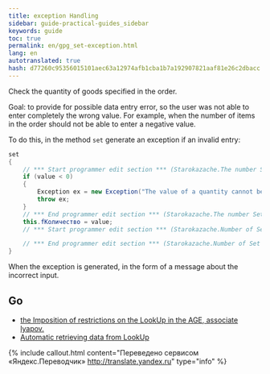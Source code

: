 ```yaml
--- 
title: exception Handling 
sidebar: guide-practical-guides_sidebar 
keywords: guide 
toc: true 
permalink: en/gpg_set-exception.html 
lang: en 
autotranslated: true 
hash: d77260c95356015101aec63a12974afb1cba1b7a192907821aaf81e26c2dbacc 
--- 
```


Check the quantity of goods specified in the order. 

Goal: to provide for possible data entry error, so the user was not able to enter completely the wrong value. For example, when the number of items in the order should not be able to enter a negative value. 

To do this, in the method `set` generate an exception if an invalid entry: 

```csharp
set
{
	// *** Start programmer edit section *** (Starokazache.The number Set start) 
	if (value < 0)
	{
		Exception ex = new Exception("The value of a quantity cannot be negative");
		throw ex;
	}
	// *** End programmer edit section *** (Starokazache.The number Set start) 
	this.fКоличество = value;
	// *** Start programmer edit section *** (Starokazache.Number of Set end) 

	// *** End programmer edit section *** (Starokazache.Number of Set end) 
}
``` 

When the exception is generated, in the form of a message about the incorrect input. 

## Go 

* <i class="fa fa-arrow-left" aria-hidden="true"></i> [the Imposition of restrictions on the LookUp in the AGE, associate lyapov.](gpg_limit-function-for-lookup-in-age.html) 
* [Automatic retrieving data from LookUp](gpg_auto-get-data-from-lookup.html) <i class="fa fa-arrow-right" aria-hidden="true"></i> 



{% include callout.html content="Переведено сервисом «Яндекс.Переводчик» <http://translate.yandex.ru>" type="info" %}